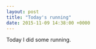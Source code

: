 ```yaml
---
layout: post
title: "Today's running"
date: 2015-11-09 14:38:00 +0000
---
```

Today I did some running.
